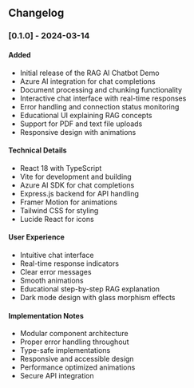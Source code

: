## Changelog

### [0.1.0] - 2024-03-14

#### Added
- Initial release of the RAG AI Chatbot Demo
- Azure AI integration for chat completions
- Document processing and chunking functionality
- Interactive chat interface with real-time responses
- Error handling and connection status monitoring
- Educational UI explaining RAG concepts
- Support for PDF and text file uploads
- Responsive design with animations

#### Technical Details
- React 18 with TypeScript
- Vite for development and building
- Azure AI SDK for chat completions
- Express.js backend for API handling
- Framer Motion for animations
- Tailwind CSS for styling
- Lucide React for icons

#### User Experience
- Intuitive chat interface
- Real-time response indicators
- Clear error messages
- Smooth animations
- Educational step-by-step RAG explanation
- Dark mode design with glass morphism effects

#### Implementation Notes
- Modular component architecture
- Proper error handling throughout
- Type-safe implementations
- Responsive and accessible design
- Performance optimized animations
- Secure API integration